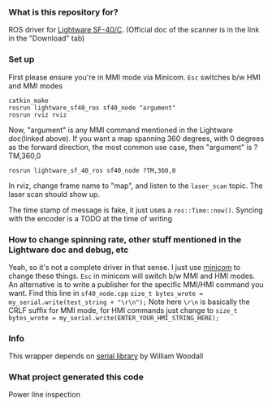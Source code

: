 ### What is this repository for? ###
ROS driver for [Lightware SF-40/C](http://www.lightware.co.za/shop/en/products/45-sf40c-100-m.html). (Official doc of the scanner is in the link in the "Download" tab)

### Set up ###
First please ensure you're in MMI mode via Minicom. `Esc` switches b/w HMI and MMI modes

```
catkin_make
rosrun lightware_sf40_ros sf40_node "argument"
rosrun rviz rviz
```
Now, "argument" is any MMI command mentioned in the Lightware doc(linked above). If you want a map spanning 360 degrees, with 0 degrees as the forward direction, the most common use case, then "argument" is ?TM,360,0

`rosrun lightware_sf_40_ros sf40_node ?TM,360,0`


In rviz, change frame name to "map", and listen to the `laser_scan` topic. The laser scan should show up.

The time stamp of message is fake, it just uses a `ros::Time::now()`. Syncing with the encoder is a TODO at the time of writing

### How to change spinning rate, other stuff mentioned in the Lightware doc and debug, etc ###
Yeah, so it's not a complete driver in that sense. I just use [minicom](http://linux.die.net/man/1/minicom) to change these things. `Esc` in minicom will switch b/w MMI and HMI modes. 
An alternative is to write a publisher for the specific MMI/HMI command you want. Find this line in `sf40_node.cpp` 
`size_t bytes_wrote = my_serial.write(test_string + "\r\n");`
Note here `\r\n` is basically the CRLF suffix for MMI mode, for HMI commands just change to 
`size_t bytes_wrote = my_serial.write(ENTER_YOUR_HMI_STRING_HERE);`


### Info ###
This wrapper depends on [serial library](https://github.com/wjwwood/serial) by William Woodall

### What project generated this code ###
Power line inspection